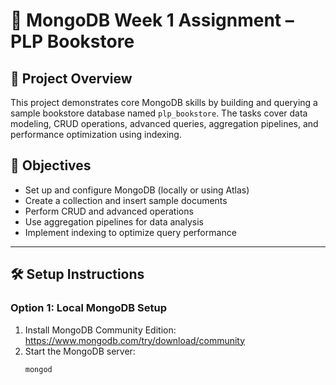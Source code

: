 # 📘 MongoDB Week 1 Assignment – PLP Bookstore

## 📍 Project Overview

This project demonstrates core MongoDB skills by building and querying a sample bookstore database named `plp_bookstore`. The tasks cover data modeling, CRUD operations, advanced queries, aggregation pipelines, and performance optimization using indexing.

## 🎯 Objectives

- Set up and configure MongoDB (locally or using Atlas)
- Create a collection and insert sample documents
- Perform CRUD and advanced operations
- Use aggregation pipelines for data analysis
- Implement indexing to optimize query performance

---

## 🛠️ Setup Instructions

### Option 1: Local MongoDB Setup

1. Install MongoDB Community Edition: https://www.mongodb.com/try/download/community
2. Start the MongoDB server:
   ```bash
   mongod

